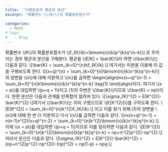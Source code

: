 ```yaml
---
title:  "이항분포의 평균과 분산"
excerpt: "확률변수 \\(K\\)의 확률분포함수가"

categories:
  - Math
# tags:
#   - Blog
---
```


확률변수 \\(K\\)의 확률분포함수가 \\[f_{K}(k)=\binom{n}{k}p^{k}q^{n-k}\\] 로 주어지는 경우 평균과 분산을 구해본다. 평균을 \\(E[K] = \bar{K}\\)라 하면 \\(\bar{K}\\)는 다음과 같다. \\[\bar{K} = \sum_{k=0}^{n}kf_{K}(k).\\] 여기서는 미분을 이용해 이 값을 구해보도록 한다. \\[(x+q)^{n} = \sum_{k=0}^{n}\binom{n}{k}x^{k}q^{n-k}\\] 의 양변을 \\(x\\)에 대해 미분하고 \\(x\\)를 곱하면 \begin{align}nx(x+q)^{n-1} = \sum_{k=0}^{n}k\binom{n}{k}x^{k}q^{n-k} \tag{1} \end{align}이다. 여기서 \\(x = p\\)를 대입하면 \\(p+q = 1\\)이고 (1)의 우변은 \\(\bar{K}\\)이므로 \\(\bar{K} = np\\)이다. 한편 분산은 다음과 관계를 만족함이 알려져 있다. \\[\sigma_{K}^{2} = E[K^{2}]-\bar{K}^{2}.\\]여기서 \\(\bar{K}\\)는 이미 구했으므로 \\(E[K^{2}]\\)를 구하도록 한다. \\[E[K^{2}] = \sum_{k=0}^{n}k^{2}f_{K}(k).\\] 이고 이를 찾기 위해 (1)의 양변을 \\(x\\)에 대해 한 번 더 미분하고 다시 \\(x\\)를 곱하면 다음과 같다. \\[nx(x+q)^{n-1} + n(n-1)x^{2}(x+q)^{n-2} = \sum_{k=0}^{n}k^{2}\binom{n}{k}x^{k}q^{n-k}.\\] 이제 \\(x = p\\)를 대입하면 \\(p+q = 1\\)이므로 이를 정리하면 다음과 같다. \\[E[K^{2}] = \sum_{k=0}^{n}k^{2}\binom{n}{k}p^{k}q^{n-k} = np+n^{2}p^{2}-np^{2}.\\] 따라서 분산은 다음과 같다. \\[\sigma_{K}^{2} = E[K^{2}]-\bar{K}^{2} = (np+n^{2}p^{2}-np^{2})-(np)^{2} = np(1-p) = npq.\\]